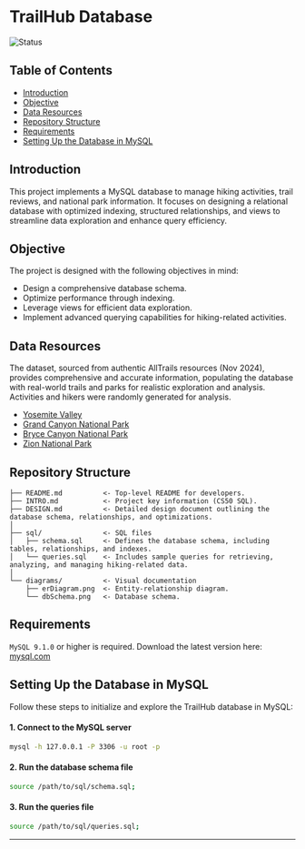 # TrailHub Database

![Status](https://img.shields.io/badge/-Completed-34A853?style=flat&label=Project&labelColor=23555555)


## Table of Contents

- [Introduction](#introduction)
- [Objective](#objective)
- [Data Resources](#data-resources)
- [Repository Structure](#repository-structure)
- [Requirements](#requirements)
- [Setting Up the Database in MySQL](#setting-up-the-database-in-mysql)


## Introduction
This project implements a MySQL database to manage hiking activities, trail reviews, and national park information.
It focuses on designing a relational database with optimized indexing, structured relationships, and views to streamline data exploration and enhance query efficiency.


## Objective
The project is designed with the following objectives in mind:
- Design a comprehensive database schema.
- Optimize performance through indexing.
- Leverage views for efficient data exploration.
- Implement advanced querying capabilities for hiking-related activities.


## Data Resources
The dataset, sourced from authentic AllTrails resources (Nov 2024), provides comprehensive and accurate information, populating the database with real-world trails and parks for realistic exploration and analysis. Activities and hikers were randomly generated for analysis.
- [Yosemite Valley](https://www.alltrails.com/us/california/yosemite-valley)
- [Grand Canyon National Park](https://www.alltrails.com/parks/us/utah/grand-canyon-national-park)
- [Bryce Canyon National Park](https://www.alltrails.com/parks/us/utah/bryce-canyon-national-park)
- [Zion National Park](https://www.alltrails.com/parks/us/utah/zion-national-park)​


## Repository Structure
```
├── README.md          <- Top-level README for developers.
├── INTRO.md           <- Project key information (CS50 SQL).
├── DESIGN.md          <- Detailed design document outlining the database schema, relationships, and optimizations.
│
├── sql/               <- SQL files
│   ├── schema.sql     <- Defines the database schema, including tables, relationships, and indexes.
│   └── queries.sql    <- Includes sample queries for retrieving, analyzing, and managing hiking-related data.
│
└── diagrams/          <- Visual documentation
    ├── erDiagram.png  <- Entity-relationship diagram.
    └── dbSchema.png   <- Database schema.
```


## Requirements
`MySQL 9.1.0` or higher is required. Download the latest version here: [mysql.com](https://www.mysql.com/downloads/)


## Setting Up the Database in MySQL
Follow these steps to initialize and explore the TrailHub database in MySQL:

#### 1. Connect to the MySQL server
```bash
mysql -h 127.0.0.1 -P 3306 -u root -p
```

#### 2. Run the database schema file
```bash
source /path/to/sql/schema.sql;
```

#### 3. Run the queries file
```bash
source /path/to/sql/queries.sql;
```
---
